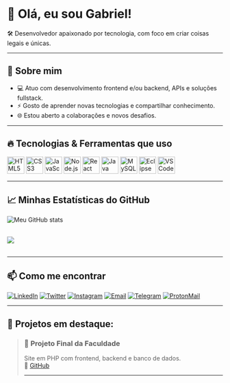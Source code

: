 # 👋 Olá, eu sou Gabriel!

🛠️ Desenvolvedor apaixonado por tecnologia, com foco em criar coisas legais e únicas.

---

## 🚀 Sobre mim

- 💻 Atuo com desenvolvimento frontend e/ou backend, APIs e soluções fullstack.
- ⚡ Gosto de aprender novas tecnologias e compartilhar conhecimento.
- 🌐 Estou aberto a colaborações e novos desafios.
  
---

## 🔥 Tecnologias & Ferramentas que uso

<div>
  <img alt="HTML5" height="40" src="https://cdn.jsdelivr.net/gh/devicons/devicon/icons/html5/html5-original.svg" />
  <img alt="CSS3" height="40" src="https://cdn.jsdelivr.net/gh/devicons/devicon/icons/css3/css3-original.svg" />
  <img alt="JavaScript" height="40" src="https://cdn.jsdelivr.net/gh/devicons/devicon/icons/javascript/javascript-original.svg" />
  <img alt="Node.js" height="40" src="https://cdn.jsdelivr.net/gh/devicons/devicon/icons/nodejs/nodejs-original.svg" />
  <img alt="React" height="40" src="https://cdn.jsdelivr.net/gh/devicons/devicon/icons/react/react-original.svg" />
  <img alt="Java" height="40" src="https://cdn.jsdelivr.net/gh/devicons/devicon/icons/java/java-original.svg" />  
  <img alt="MySQL" height="40" src="https://cdn.jsdelivr.net/gh/devicons/devicon/icons/mysql/mysql-original.svg" /> 
  <img alt="Eclipse" height="40" src="https://cdn.jsdelivr.net/gh/devicons/devicon/icons/eclipse/eclipse-original.svg" /> 
  <img alt="VSCode" height="40" src="https://cdn.jsdelivr.net/gh/devicons/devicon/icons/vscode/vscode-original.svg" /> 
</div>

---

## 📈 Minhas Estatísticas do GitHub

![Meu GitHub stats](https://github-readme-stats.vercel.app/api?username=GabrielCAlmd&show_icons=true&theme=radical)
<div style="display: inline_block"><br/>
  <img align="center alt="html5" src="https://github-readme-stats.vercel.app/api/top-langs/?username=GabrielCAlmd&theme=blue-green" />
</div><br/>

---

## 📫 Como me encontrar

[![LinkedIn](https://img.shields.io/badge/-LinkedIn-blue?style=flat-square&logo=linkedin&logoColor=white&link=https://linkedin.com/in/seunome)](https://www.linkedin.com/in/gabriel-c-de-almeida](https://www.linkedin.com/in/gabriel-c-de-almeida-a94a83238?utm_source=share&utm_campaing=share_via&utm_content+profile&utm_medium+android_app))
[![Twitter](https://img.shields.io/badge/-Twitter-1DA1F2?style=flat-square&logo=twitter&logoColor=white&link=https://twitter.com/seunome)](https://twitter.com/seunome)
[![Instagram](https://img.shields.io/badge/-Instagram-E4405F?style=flat-square&logo=instagram&logoColor=white&link=https://instagram.com/seunome)](https://instagram.com/seunome)
[![Email](https://img.shields.io/badge/-Email-D14836?style=flat-square&logo=gmail&logoColor=white&link=mailto:seuemail@email.com)](mailto:seuemail@email.com)
[![Telegram](https://img.shields.io/badge/-Telegram-0088cc?style=flat-square&logo=telegram&logoColor=white&link=https://t.me/seunome)](https://t.me/gabrielcalmd)
[![ProtonMail](https://img.shields.io/badge/-ProtonMail-8a93a8?style=flat-square&logo=protonmail&logoColor=white&link=mailto:seuemail@protonmail.com)](mailto:Sr.Fortress@proton.me)

---

## 📝 Projetos em destaque:

> ### 🚀 Projeto Final da Faculdade  
> Site em PHP com frontend, backend e banco de dados.  
> 🔗 [GitHub](https://github.com/ProjetoSurpresa)
>
> ---
